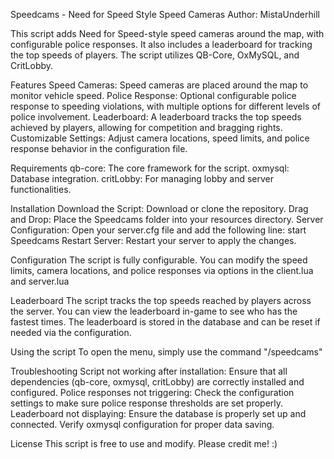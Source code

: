 Speedcams - Need for Speed Style Speed Cameras
Author: MistaUnderhill

This script adds Need for Speed-style speed cameras around the map, with configurable police responses. It also includes a leaderboard for tracking the top speeds of players. The script utilizes QB-Core, OxMySQL, and CritLobby.

Features
Speed Cameras: Speed cameras are placed around the map to monitor vehicle speed.
Police Response: Optional configurable police response to speeding violations, with multiple options for different levels of police involvement.
Leaderboard: A leaderboard tracks the top speeds achieved by players, allowing for competition and bragging rights.
Customizable Settings: Adjust camera locations, speed limits, and police response behavior in the configuration file.

Requirements
qb-core: The core framework for the script.
oxmysql: Database integration.
critLobby: For managing lobby and server functionalities.

Installation
Download the Script: Download or clone the repository.
Drag and Drop: Place the Speedcams folder into your resources directory.
Server Configuration: Open your server.cfg file and add the following line: start Speedcams
Restart Server: Restart your server to apply the changes.

Configuration
The script is fully configurable. You can modify the speed limits, camera locations, and police responses via options in the client.lua and server.lua

Leaderboard
The script tracks the top speeds reached by players across the server.
You can view the leaderboard in-game to see who has the fastest times.
The leaderboard is stored in the database and can be reset if needed via the configuration.

Using the script
To open the menu, simply use the command "/speedcams"

Troubleshooting
Script not working after installation: Ensure that all dependencies (qb-core, oxmysql, critLobby) are correctly installed and configured.
Police responses not triggering: Check the configuration settings to make sure police response thresholds are set properly.
Leaderboard not displaying: Ensure the database is properly set up and connected. Verify oxmysql configuration for proper data saving.

License
This script is free to use and modify. Please credit me! :)
